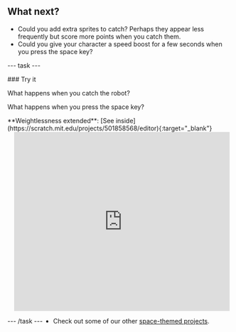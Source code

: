 ## What next?

- Could you add extra sprites to catch? Perhaps they appear less frequently but score more points when you catch them. 
- Could you give your character a speed boost for a few seconds when you press the space key? 

--- task ---

<div style="display: flex; flex-wrap: wrap">
<div style="flex-basis: 200px; flex-grow: 1">  
### Try it 

What happens when you catch the robot? 

What happens when you press the space key?

</div>
<div>
**Weightlessness extended**: [See inside](https://scratch.mit.edu/projects/501858568/editor){:target="_blank"}
<div class="scratch-preview" style="margin-left: 15px;">
  <iframe allowtransparency="true" width="485" height="402" src="https://scratch.mit.edu/projects/embed/501858568/?autostart=false" frameborder="0"></iframe>
</div>
</div>

--- /task ---

- Check out some of our other [space-themed projects](https://projects.raspberrypi.org/en/projects/generic-scratch-space-maze).